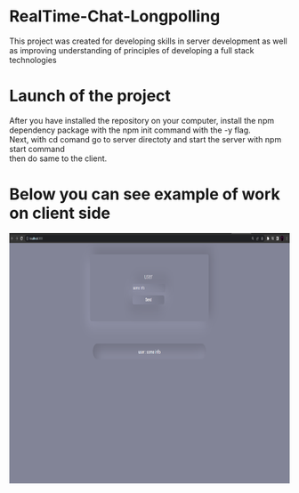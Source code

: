 # RealTime-Chat-Longpolling
This project was created for developing skills in server development as well as improving understanding of principles of developing a full stack technologies
# Launch of the project
After you have installed the repository on your computer, install the npm dependency package with the npm init command with the -y flag.  
Next, with cd comand go to server directoty and start the server with npm start command  
then do same to the client.    
# Below you can see example of work on client side

<img src="https://github.com/Sentry11/media/raw/main/long pulling.png" height="450"/>
